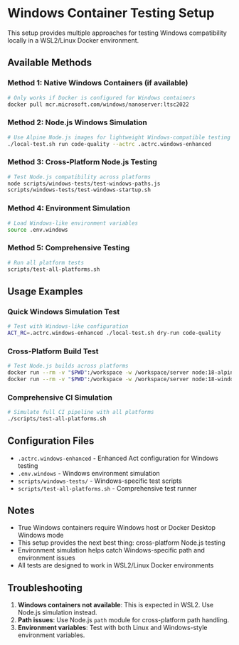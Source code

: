 # Windows Container Testing Setup

This setup provides multiple approaches for testing Windows compatibility locally in a WSL2/Linux Docker environment.

## Available Methods

### Method 1: Native Windows Containers (if available)
```bash
# Only works if Docker is configured for Windows containers
docker pull mcr.microsoft.com/windows/nanoserver:ltsc2022
```

### Method 2: Node.js Windows Simulation
```bash
# Use Alpine Node.js images for lightweight Windows-compatible testing
./local-test.sh run code-quality --actrc .actrc.windows-enhanced
```

### Method 3: Cross-Platform Node.js Testing
```bash
# Test Node.js compatibility across platforms
node scripts/windows-tests/test-windows-paths.js
scripts/windows-tests/test-windows-startup.sh
```

### Method 4: Environment Simulation
```bash
# Load Windows-like environment variables
source .env.windows
```

### Method 5: Comprehensive Testing
```bash
# Run all platform tests
scripts/test-all-platforms.sh
```

## Usage Examples

### Quick Windows Simulation Test
```bash
# Test with Windows-like configuration
ACT_RC=.actrc.windows-enhanced ./local-test.sh dry-run code-quality
```

### Cross-Platform Build Test
```bash
# Test Node.js builds across platforms
docker run --rm -v "$PWD":/workspace -w /workspace/server node:18-alpine npm run build
docker run --rm -v "$PWD":/workspace -w /workspace/server node:18-windowsservercore npm run build
```

### Comprehensive CI Simulation
```bash
# Simulate full CI pipeline with all platforms
./scripts/test-all-platforms.sh
```

## Configuration Files

- `.actrc.windows-enhanced` - Enhanced Act configuration for Windows testing
- `.env.windows` - Windows environment simulation
- `scripts/windows-tests/` - Windows-specific test scripts
- `scripts/test-all-platforms.sh` - Comprehensive test runner

## Notes

- True Windows containers require Windows host or Docker Desktop Windows mode
- This setup provides the next best thing: cross-platform Node.js testing
- Environment simulation helps catch Windows-specific path and environment issues
- All tests are designed to work in WSL2/Linux Docker environments

## Troubleshooting

1. **Windows containers not available**: This is expected in WSL2. Use Node.js simulation instead.
2. **Path issues**: Use Node.js `path` module for cross-platform path handling.
3. **Environment variables**: Test with both Linux and Windows-style environment variables.
